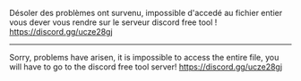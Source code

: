 Désoler des problèmes ont survenu, impossible d'accedé au fichier entier vous dever vous rendre sur le serveur discord free tool !
https://discord.gg/ucze28gj

---------------------------------------------------

Sorry, problems have arisen, it is impossible to access the entire file, you will have to go to the discord free tool server!
https://discord.gg/ucze28gj
